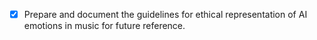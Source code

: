 - [x] Prepare and document the guidelines for ethical representation of AI emotions in music for future reference.